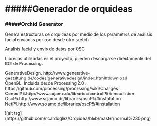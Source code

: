<h1>#####Generador de orquideas</h1>
<h3>#####Orchid Generator</h3>


<body>
<p>Genera estructuras de orquideas por medio de los parametros de análisis facial enviados por osc desde otro sketch</p>
<p>Análisis facial y envio de datos por OSC <a href="https://github.com/ricardoglez/RostroyOSC" title="RostroOSC"></a></p>


<p>Librerias utilizadas en el proyecto, pueden descargarse directamente del IDE de Processing.</p>

<p>
GenerativeDesign. http://www.generative-gestaltung.de/codes/generativedesign/index.html#download</br>
OpenGL. Incluida desde Processing 2.0 . https://github.com/processing/processing/wiki/Changes</br>
ControlP5.http://www.sojamo.de/libraries/controlP5/#installation</br>
OscP5.http://www.sojamo.de/libraries/oscP5/#installation</br>
NetP5.http://www.sojamo.de/libraries/oscP5/#installation</br>
</p>
![alt tag](https://github.com/ricardoglez/Orquidea/blob/master/normal%230.png)

</body>
